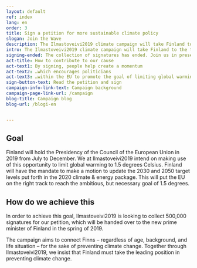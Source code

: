 ```yaml
---
layout: default
ref: index
lang: en
order: 3
title: Sign a petition for more sustainable climate policy
slogan: Join the Wave
description: The Ilmastoveivi2019 climate campaign will take Finland to the top in international climate change action. The puck has been dropped - it’s time to take it.
intro: The Ilmastoveivi2019 climate campaign will take Finland to the top in international climate change action. The puck has been dropped - it’s time to take it.
signing-ended: The collection of signatures has ended. Join us in presenting the petition at Kansalaistori this afternoon!
act-title: How to contribute to our cause
act-text1: By signing, people help create a momentum
act-text2: …which encourages politicians
act-text3: …within the EU to promote the goal of limiting global warming to 1.5 degrees.
sign-button-text: Read the petition and sign
campaign-info-link-text: Campaign background
campaign-page-link-url: /campaign
blog-title: Campaign blog
blog-url: /blogi-en


---
```


## Goal

Finland will hold the Presidency of the Council of the European Union in 2019 from July to December. We at Ilmastoveivi2019 intend on making use of this opportunity to limit global warming to 1.5 degrees Celsius. Finland will have the mandate to make a motion to update the 2030 and 2050 target levels put forth in the 2020 climate & energy package. This will put the EU on the right track to reach the ambitious, but necessary goal of 1.5 degrees.


## How do we achieve this

In order to achieve this goal, Ilmastoveivi2019 is looking to collect 500,000 signatures for our petition, which will be handed over to the new prime minister of Finland in the spring of 2019.

The campaign aims to connect Finns – regardless of age, background, and life situation – for the sake of preventing climate change. Together through Ilmastoveivi2019, we insist that Finland must take the leading position in preventing climate change.
